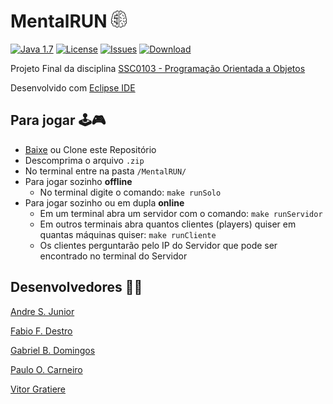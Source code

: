 # MentalRUN <img src="/MentalRUN/imagens/mental.png" width="25px"/>

[![Java 1.7](https://img.shields.io/badge/Java-1.7-red.svg?longCache=true&style=flat-square)](https://java.com)
[![License](https://img.shields.io/badge/license-MIT-blue.svg?longCache=true&style=flat-square)](https://github.com/PauloCarneiro99/POO-project/blob/master/LICENSE)
[![Issues](https://img.shields.io/badge/issues-2%20open-yellow.svg?longCache=true&style=flat-square)](https://github.com/PauloCarneiro99/POO-project/issues)
[![Download](https://img.shields.io/badge/download-1.6%20MB-brightgreen.svg?longCache=true&style=flat-square)](https://github.com/PauloCarneiro99/POO-project/archive/master.zip)

Projeto Final da disciplina [SSC0103 - Programação Orientada a Objetos](https://uspdigital.usp.br/jupiterweb/obterDisciplina?sgldis=SSC0103)

Desenvolvido com [Eclipse IDE](https://www.eclipse.org/)

## Para jogar 🕹️🎮

* [Baixe](https://github.com/PauloCarneiro99/POO-project/archive/master.zip) ou Clone este Repositório
* Descomprima o arquivo `.zip`
* No terminal entre na pasta `/MentalRUN/`
* Para jogar sozinho **offline**
    * No terminal digite o comando: `make runSolo`
* Para jogar sozinho ou em dupla **online**
    * Em um terminal abra um servidor com o comando: `make runServidor`
    * Em outros terminais abra quantos clientes (players) quiser em quantas máquinas quiser: `make runCliente`
    * Os clientes perguntarão pelo IP do Servidor que pode ser encontrado no terminal do Servidor

## Desenvolvedores 👨‍💻

[Andre S. Junior](https://github.com/andrestorino)

[Fabio F. Destro](https://github.com/FbFDestro)

[Gabriel B. Domingos](https://github.com/bielbaltazar)

[Paulo O. Carneiro](https://github.com/PauloCarneiro99)

[Vitor Gratiere](https://vitorgt.github.io)
